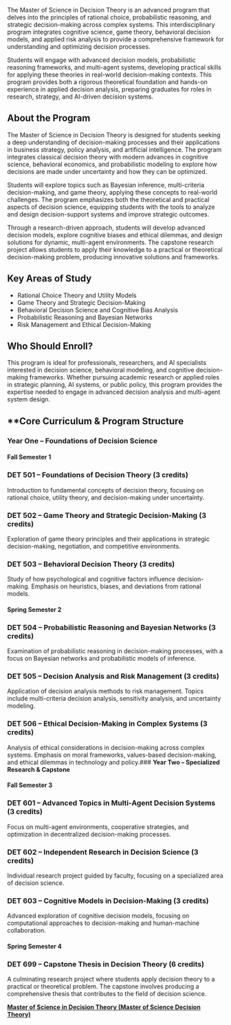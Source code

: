 The Master of Science in Decision Theory is an advanced program that delves into the principles of rational choice, probabilistic reasoning, and strategic decision-making across complex systems. This interdisciplinary program integrates cognitive science, game theory, behavioral decision models, and applied risk analysis to provide a comprehensive framework for understanding and optimizing decision processes.

Students will engage with advanced decision models, probabilistic reasoning frameworks, and multi-agent systems, developing practical skills for applying these theories in real-world decision-making contexts. This program provides both a rigorous theoretical foundation and hands-on experience in applied decision analysis, preparing graduates for roles in research, strategy, and AI-driven decision systems.

## **About the Program**

The Master of Science in Decision Theory is designed for students seeking a deep understanding of decision-making processes and their applications in business strategy, policy analysis, and artificial intelligence. The program integrates classical decision theory with modern advances in cognitive science, behavioral economics, and probabilistic modeling to explore how decisions are made under uncertainty and how they can be optimized.

Students will explore topics such as Bayesian inference, multi-criteria decision-making, and game theory, applying these concepts to real-world challenges. The program emphasizes both the theoretical and practical aspects of decision science, equipping students with the tools to analyze and design decision-support systems and improve strategic outcomes.

Through a research-driven approach, students will develop advanced decision models, explore cognitive biases and ethical dilemmas, and design solutions for dynamic, multi-agent environments. The capstone research project allows students to apply their knowledge to a practical or theoretical decision-making problem, producing innovative solutions and frameworks.

## **Key Areas of Study**

- Rational Choice Theory and Utility Models
- Game Theory and Strategic Decision-Making
- Behavioral Decision Science and Cognitive Bias Analysis
- Probabilistic Reasoning and Bayesian Networks
- Risk Management and Ethical Decision-Making

## **Who Should Enroll?**

This program is ideal for professionals, researchers, and AI specialists interested in decision science, behavioral modeling, and cognitive decision-making frameworks. Whether pursuing academic research or applied roles in strategic planning, AI systems, or public policy, this program provides the expertise needed to engage in advanced decision analysis and multi-agent system design.

## **Core Curriculum & Program Structure

### **Year One – Foundations of Decision Science**

#### **Fall  Semester 1**

### **DET 501** – Foundations of Decision Theory (3 credits)

Introduction to fundamental concepts of decision theory, focusing on rational choice, utility theory, and decision-making under uncertainty.

### **DET 502** – Game Theory and Strategic Decision-Making (3 credits)

Exploration of game theory principles and their applications in strategic decision-making, negotiation, and competitive environments.

### **DET 503** – Behavioral Decision Theory (3 credits)

Study of how psychological and cognitive factors influence decision-making. Emphasis on heuristics, biases, and deviations from rational models.

#### **Spring Semester 2**

### **DET 504** – Probabilistic Reasoning and Bayesian Networks (3 credits)

Examination of probabilistic reasoning in decision-making processes, with a focus on Bayesian networks and probabilistic models of inference.

### **DET 505** – Decision Analysis and Risk Management (3 credits)

Application of decision analysis methods to risk management. Topics include multi-criteria decision analysis, sensitivity analysis, and uncertainty modeling.

### **DET 506** – Ethical Decision-Making in Complex Systems (3 credits)

Analysis of ethical considerations in decision-making across complex systems. Emphasis on moral frameworks, values-based decision-making, and ethical dilemmas in technology and policy.### **Year Two – Specialized Research & Capstone**

#### **Fall  Semester 3**

### **DET 601** – Advanced Topics in Multi-Agent Decision Systems (3 credits)

Focus on multi-agent environments, cooperative strategies, and optimization in decentralized decision-making processes.

### **DET 602** – Independent Research in Decision Science (3 credits)

Individual research project guided by faculty, focusing on a specialized area of decision science.

### **DET 603** – Cognitive Models in Decision-Making (3 credits)

Advanced exploration of cognitive decision models, focusing on computational approaches to decision-making and human-machine collaboration.

#### **Spring Semester 4**

### **DET 699** – Capstone Thesis in Decision Theory (6 credits)

A culminating research project where students apply decision theory to a practical or theoretical problem. The capstone involves producing a comprehensive thesis that contributes to the field of decision science.

[**Master of Science in Decision Theory (Master of Science Decision Theory)**](https://www.notion.so/Master-of-Science-in-Decision-Theory-M-Sc-Decision-Theory-1952c2ffeee280959f73fa71da478a1a?pvs=21)